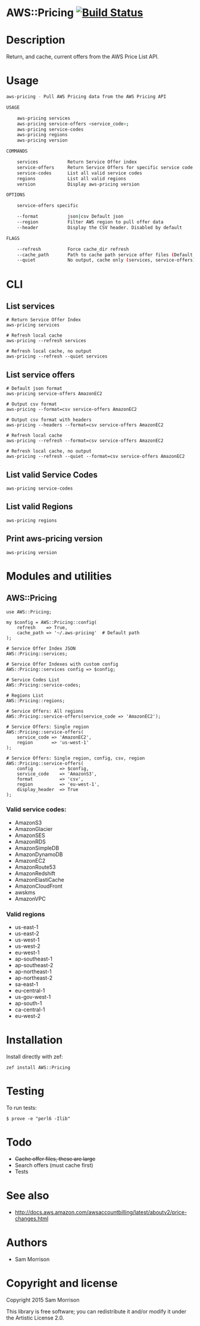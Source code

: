 AWS::Pricing [![Build Status](https://travis-ci.org/scmorrison/perl6-aws-pricing.svg?branch=master)](https://travis-ci.org/scmorrison/perl6-aws-pricing)
============

Description
===========

Return, and cache, current offers from the AWS Price List API.

Usage
=====

```bash
aws-pricing - Pull AWS Pricing data from the AWS Pricing API

USAGE

    aws-pricing services
    aws-pricing service-offers <service_code>;
    aws-pricing service-codes
    aws-pricing regions 
    aws-pricing version

COMMANDS

    services           Return Service Offer index
    service-offers     Return Service Offers for specific service code and/or region
    service-codes      List all valid service codes
    regions            List all valid regions
    version            Display aws-pricing version

OPTIONS

    service-offers specific

    --format           json|csv Default json
    --region           Filter AWS region to pull offer data
    --header           Display the CSV header. Disabled by default

FLAGS

    --refresh          Force cache_dir refresh
    --cache_path       Path to cache path service offer files (Default ~/.aws-pricing)
    --quiet            No output, cache only (services, service-offers)
```

CLI
===

## List services
```
# Return Service Offer Index
aws-pricing services

# Refresh local cache
aws-pricing --refresh services

# Refresh local cache, no output
aws-pricing --refresh --quiet services
```

## List service offers
```
# Default json format
aws-pricing service-offers AmazonEC2

# Output csv format
aws-pricing --format=csv service-offers AmazonEC2

# Output csv format with headers
aws-pricing --headers --format=csv service-offers AmazonEC2

# Refresh local cache
aws-pricing --refresh --format=csv service-offers AmazonEC2

# Refresh local cache, no output
aws-pricing --refresh --quiet --format=csv service-offers AmazonEC2
```

## List valid Service Codes
```
aws-pricing service-codes
```

## List valid Regions
```
aws-pricing regions
```

## Print aws-pricing version
```
aws-pricing version
```

Modules and utilities
=====================

AWS::Pricing
--------------

```perl6
use AWS::Pricing;

my $config = AWS::Pricing::config(
    refresh    => True,
    cache_path => '~/.aws-pricing'  # Default path
);

# Service Offer Index JSON
AWS::Pricing::services;
	
# Service Offer Indexes with custom config
AWS::Pricing::services config => $config;

# Service Codes List
AWS::Pricing::service-codes;

# Regions List
AWS::Pricing::regions;

# Service Offers: All regions
AWS::Pricing::service-offers(service_code => 'AmazonEC2');

# Service Offers: Single region
AWS::Pricing::service-offers(
    service_code => 'AmazonEC2',
    region       => 'us-west-1'
);

# Service Offers: Single region, config, csv, region
AWS::Pricing::service-offers(
    config          => $config,
    service_code    => 'AmazonS3',
    format          => 'csv',
    region          => 'eu-west-1',
    display_header  => True
);
```

### Valid service codes:

* AmazonS3
* AmazonGlacier
* AmazonSES
* AmazonRDS
* AmazonSimpleDB
* AmazonDynamoDB
* AmazonEC2
* AmazonRoute53
* AmazonRedshift
* AmazonElastiCache
* AmazonCloudFront
* awskms
* AmazonVPC

### Valid regions

* us-east-1
* us-east-2
* us-west-1
* us-west-2
* eu-west-1
* ap-southeast-1
* ap-southeast-2
* ap-northeast-1
* ap-northeast-2
* sa-east-1
* eu-central-1
* us-gov-west-1
* ap-south-1
* ca-central-1
* eu-west-2

Installation
============

Install directly with zef:

```
zef install AWS::Pricing
```

Testing
=======

To run tests:

```
$ prove -e "perl6 -Ilib"
```

Todo
====

* ~~Cache offer files, these are large~~
* Search offers (must cache first)
* Tests

See also
========

* http://docs.aws.amazon.com/awsaccountbilling/latest/aboutv2/price-changes.html

Authors
=======

  * Sam Morrison

Copyright and license
=====================

Copyright 2015 Sam Morrison

This library is free software; you can redistribute it and/or modify it under the Artistic License 2.0.
